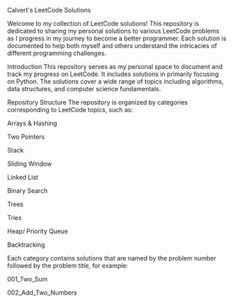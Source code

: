 Calvert's LeetCode Solutions

Welcome to my collection of LeetCode solutions! This repository is dedicated to sharing my personal solutions to various LeetCode problems as I progress in my journey to become a better programmer. Each solution is documented to help both myself and others understand the intricacies of different programming challenges.


Introduction
This repository serves as my personal space to document and track my progress on LeetCode. It includes solutions in primarily focusing on Python. The solutions cover a wide range of topics including algorithms, data structures, and computer science fundamentals.

Repository Structure
The repository is organized by categories corresponding to LeetCode topics, such as:

Arrays & Hashing

Two Pointers

Stack

Sliding Window

Linked List

Binary Search

Trees

Tries

Heap/ Priority Queue 

Backtracking


Each category contains solutions that are named by the problem number followed by the problem title, for example:

001_Two_Sum

002_Add_Two_Numbers

